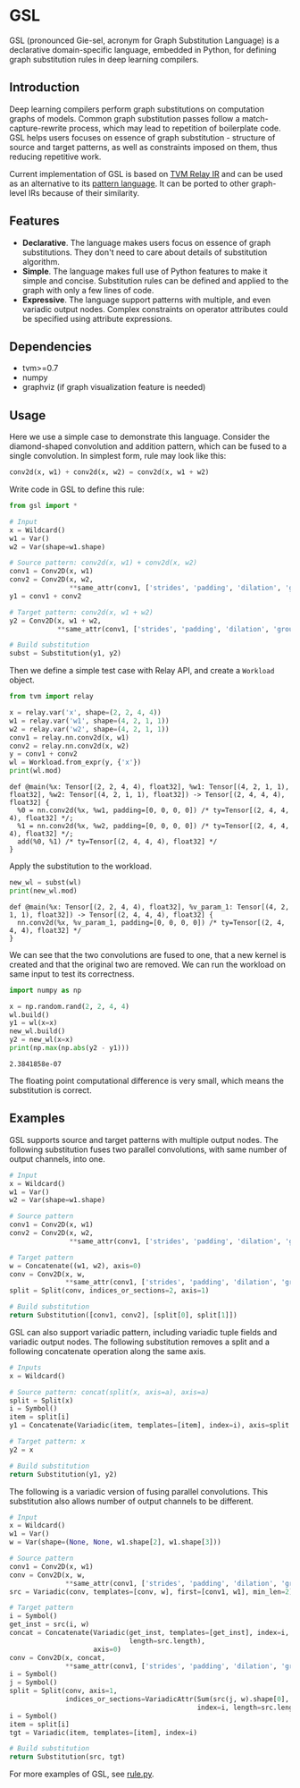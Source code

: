# GSL

GSL (pronounced Gie-sel, acronym for Graph Substitution Language) is a declarative domain-specific language, embedded in Python, for defining graph substitution rules in deep learning compilers. 

## Introduction

Deep learning compilers perform graph substitutions on computation graphs of models. Common graph substitution passes follow a match-capture-rewrite process, which may lead to repetition of boilerplate code. GSL helps users focuses on essence of graph substitution - structure of source and target patterns, as well as constraints imposed on them, thus reducing repetitive work. 

Current implementation of GSL is based on [TVM Relay IR](https://tvm.apache.org/docs/dev/relay_intro.html) and can be used as an alternative to its [pattern language](https://tvm.apache.org/docs/langref/relay_pattern.html#pattern-language-design). It can be ported to other graph-level IRs because of their similarity. 

## Features

* **Declarative**. The language makes users focus on essence of graph substitutions. They don't need to care about details of substitution algorithm. 
* **Simple**. The language makes full use of Python features to make it simple and concise.  Substitution rules can be defined and applied to the graph with only a few lines of code. 
* **Expressive**. The language support patterns with multiple, and even variadic output nodes. Complex constraints on operator attributes could be specified using attribute expressions. 

## Dependencies

* tvm>=0.7
* numpy
* graphviz (if graph visualization feature is needed)

## Usage

Here we use a simple case to demonstrate this language. Consider the diamond-shaped convolution and addition pattern, which can be fused to a single convolution. In simplest form, rule may look like this: 

```python
conv2d(x, w1) + conv2d(x, w2) = conv2d(x, w1 + w2)
```

Write code in GSL to define this rule: 

```python
from gsl import *

# Input
x = Wildcard()
w1 = Var()
w2 = Var(shape=w1.shape)

# Source pattern: conv2d(x, w1) + conv2d(x, w2)
conv1 = Conv2D(x, w1)
conv2 = Conv2D(x, w2, 
               **same_attr(conv1, ['strides', 'padding', 'dilation', 'groups']))
y1 = conv1 + conv2

# Target pattern: conv2d(x, w1 + w2)
y2 = Conv2D(x, w1 + w2, 
            **same_attr(conv1, ['strides', 'padding', 'dilation', 'groups']))

# Build substitution
subst = Substitution(y1, y2)
```

Then we define a simple test case with Relay API, and create a `Workload` object. 

```python
from tvm import relay

x = relay.var('x', shape=(2, 2, 4, 4))
w1 = relay.var('w1', shape=(4, 2, 1, 1))
w2 = relay.var('w2', shape=(4, 2, 1, 1))
conv1 = relay.nn.conv2d(x, w1)
conv2 = relay.nn.conv2d(x, w2)
y = conv1 + conv2
wl = Workload.from_expr(y, {'x'})
print(wl.mod)
```

```
def @main(%x: Tensor[(2, 2, 4, 4), float32], %w1: Tensor[(4, 2, 1, 1), float32], %w2: Tensor[(4, 2, 1, 1), float32]) -> Tensor[(2, 4, 4, 4), float32] {
  %0 = nn.conv2d(%x, %w1, padding=[0, 0, 0, 0]) /* ty=Tensor[(2, 4, 4, 4), float32] */;
  %1 = nn.conv2d(%x, %w2, padding=[0, 0, 0, 0]) /* ty=Tensor[(2, 4, 4, 4), float32] */;
  add(%0, %1) /* ty=Tensor[(2, 4, 4, 4), float32] */
}
```

Apply the substitution to the workload. 

```python
new_wl = subst(wl)
print(new_wl.mod)
```

```
def @main(%x: Tensor[(2, 2, 4, 4), float32], %v_param_1: Tensor[(4, 2, 1, 1), float32]) -> Tensor[(2, 4, 4, 4), float32] {
  nn.conv2d(%x, %v_param_1, padding=[0, 0, 0, 0]) /* ty=Tensor[(2, 4, 4, 4), float32] */
}
```

We can see that the two convolutions are fused to one, that a new kernel is created and that the original two are removed. We can run the workload on same input to test its correctness.

```python
import numpy as np

x = np.random.rand(2, 2, 4, 4)
wl.build()
y1 = wl(x=x)
new_wl.build()
y2 = new_wl(x=x)
print(np.max(np.abs(y2 - y1)))
```

```
2.3841858e-07
```

The floating point computational difference is very small, which means the substitution is correct.

## Examples

GSL supports source and target patterns with multiple output nodes. The following substitution fuses two parallel convolutions, with same number of output channels, into one. 

```python
# Input
x = Wildcard()
w1 = Var()
w2 = Var(shape=w1.shape)

# Source pattern
conv1 = Conv2D(x, w1)
conv2 = Conv2D(x, w2, 
               **same_attr(conv1, ['strides', 'padding', 'dilation', 'groups']))

# Target pattern
w = Concatenate((w1, w2), axis=0)
conv = Conv2D(x, w, 
              **same_attr(conv1, ['strides', 'padding', 'dilation', 'groups']))
split = Split(conv, indices_or_sections=2, axis=1)

# Build substitution
return Substitution([conv1, conv2], [split[0], split[1]])
```

GSL can also support variadic pattern, including variadic tuple fields and variadic output nodes. The following substitution removes a split and a following concatenate operation along the same axis. 

```python
# Inputs
x = Wildcard()

# Source pattern: concat(split(x, axis=a), axis=a)
split = Split(x)
i = Symbol()
item = split[i]
y1 = Concatenate(Variadic(item, templates=[item], index=i), axis=split.axis)

# Target pattern: x
y2 = x

# Build substitution
return Substitution(y1, y2)
```

The following is a variadic version of fusing parallel convolutions. This substitution also allows number of output channels to be different. 

```python
# Input
x = Wildcard()
w1 = Var()
w = Var(shape=(None, None, w1.shape[2], w1.shape[3]))

# Source pattern
conv1 = Conv2D(x, w1)
conv = Conv2D(x, w, 
              **same_attr(conv1, ['strides', 'padding', 'dilation', 'groups']))
src = Variadic(conv, templates=[conv, w], first=[conv1, w1], min_len=2)

# Target pattern
i = Symbol()
get_inst = src(i, w)
concat = Concatenate(Variadic(get_inst, templates=[get_inst], index=i, 
                              length=src.length),
                     axis=0)
conv = Conv2D(x, concat, 
              **same_attr(conv1, ['strides', 'padding', 'dilation', 'groups']))
i = Symbol()
j = Symbol()
split = Split(conv, axis=1,
              indices_or_sections=VariadicAttr(Sum(src(j, w).shape[0], j, i + 1),
                                               index=i, length=src.length - 1))
i = Symbol()
item = split[i]
tgt = Variadic(item, templates=[item], index=i)

# Build substitution
return Substitution(src, tgt)
```

For more examples of GSL, see [rule.py](rule.py). 
